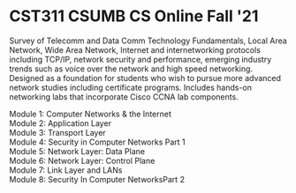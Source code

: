 # CST311 CSUMB CS Online Fall '21
Survey of Telecomm and Data Comm Technology Fundamentals, Local Area Network, Wide Area Network, Internet and internetworking protocols including TCP/IP, network security and performance, emerging industry trends such as voice over the network and high speed networking. Designed as a foundation for students who wish to pursue more advanced network studies including certificate programs. Includes hands-on networking labs that incorporate Cisco CCNA lab components.

Module 1: Computer Networks & the Internet\
Module 2: Application Layer\
Module 3: Transport Layer\
Module 4: Security in Computer Networks Part 1\
Module 5: Network Layer: Data Plane\
Module 6: Network Layer: Control Plane\
Module 7: Link Layer and LANs\
Module 8: Security In Computer NetworksPart 2
